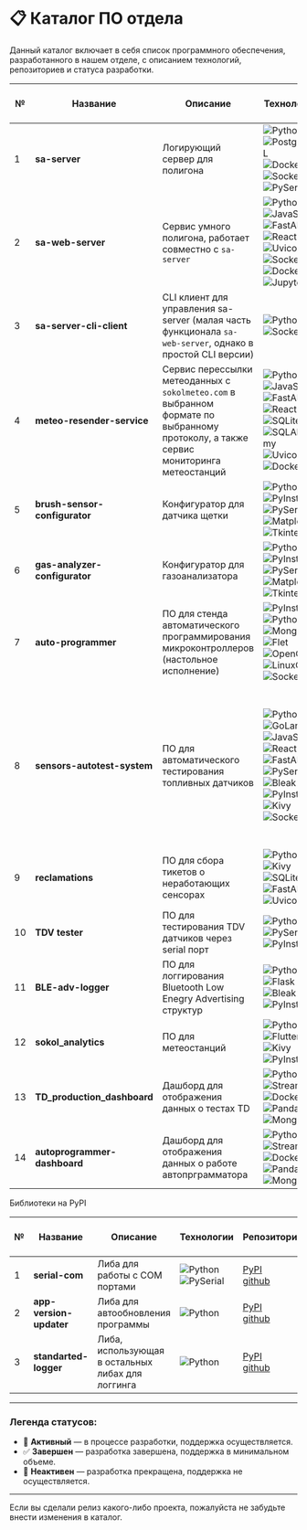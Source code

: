# 📋 Каталог ПО отдела

Данный каталог включает в себя список программного обеспечения, разработанного в нашем отделе, с описанием технологий, репозиториев и статуса разработки.

| № | Название          | Описание                                                   | Технологии                                                                                             | Репозитории                                                                                                                                              | Дата последнего обновления | Статус                                      | Версия  | Зависимости |  Используемые библиотеки и описание  |
|--|-----------------|------------------------------------------------------------|--------------------------------------------------------------------------------------------------------|----------------------------------------------------------------------------------------------------------------------------------------------------------|----------------------------|---------------------------------------------|---------|-------------|-------------|
| 1 | **sa-server**      | Логирующий сервер для полигона                             | ![Python](https://img.shields.io/badge/-Python-3776AB?logo=python&logoColor=white) ![PostgreSQL](https://img.shields.io/badge/-PostgreSQL-336791?logo=postgresql&logoColor=white) ![Docker](https://img.shields.io/badge/-Docker-2496ED?logo=docker&logoColor=white) ![Sockets](https://img.shields.io/badge/-Sockets-FF6F00) ![PySerial](https://img.shields.io/badge/-PySerial-00897B) | [Деплой+ПО](https://github.com/technomaticsDevTeam/sa-server)<br>[Графики-выгрузка](https://github.com/technomaticsDevTeam/escortCharter)                                                                                             | 2025-02-24                 |  ✅ **Завершен**   | 1.0.7   | **Python 3.12** <br> **Docker Compose v3.8** | [Requirements: Деплой+ПО](https://github.com/technomaticsDevTeam/sa-server/blob/main/requirements.txt)<br>[Requirements: Графики-выгрузка](https://github.com/technomaticsDevTeam/escortCharter/blob/sa-server-parsing/requirements.txt)|
| 2 | **sa-web-server**  | Сервис умного полигона, работает совместно с `sa-server`   | ![Python](https://img.shields.io/badge/-Python-3776AB?logo=python&logoColor=white) ![JavaScript](https://img.shields.io/badge/-JavaScript-F7DF1E?logo=javascript&logoColor=black) ![FastAPI](https://img.shields.io/badge/-FastAPI-009688?logo=fastapi&logoColor=white) ![React](https://img.shields.io/badge/-React-61DAFB?logo=react&logoColor=black) ![Uvicorn](https://img.shields.io/badge/-Uvicorn-009688?logo=uvicorn&logoColor=white) ![Sockets](https://img.shields.io/badge/-Sockets-FF6F00) ![Docker](https://img.shields.io/badge/-Docker-2496ED?logo=docker&logoColor=white) ![Jupyter](https://img.shields.io/badge/-Jupyter-F37626?logo=jupyter&logoColor=white) | [Бекенд](https://github.com/technomaticsDevTeam/sa-web-server) <br>  [Фронтенд](https://github.com/technomaticsDevTeam/sa-web-server-frontend) <br>  [Деплой](https://github.com/technomaticsDevTeam/sa-web-server-manifest/blob/main/readme.md) <br> | 2024-11-25                  | ✅ **Завершен** | 1.0.3   | **Python 3.12**, <br> **Node.js 20**, <br> **Docker Compose v3.8** | [Общее описание](https://github.com/technomaticsDevTeam/sa-web-server-manifest/blob/main/readme.md) <br> |
| 3 | **sa-server-cli-client** | CLI клиент для управления sa-server (малая часть функционала `sa-web-server`, однако в простой CLI версии) |  ![Python](https://img.shields.io/badge/-Python-3776AB?logo=python&logoColor=white) ![Sockets](https://img.shields.io/badge/-Sockets-FF6F00) | [ПО](https://github.com/technomaticsDevTeam/sa-server-cli-client) | 2024-11-25  |  ✅ **Завершен** (полностью работоспособен) | 1.0.0 | **Python 3.12**|   [Requirements: ПО](https://github.com/technomaticsDevTeam/sa-server-cli-client/blob/main/requirements.txt)   |
| 4 | **meteo-resender-service** | Сервис перессылки метеоданных с `sokolmeteo.com` в выбранном формате по выбранному протоколу, а также сервис мониторинга метеостанций | ![Python](https://img.shields.io/badge/-Python-3776AB?logo=python&logoColor=white) ![JavaScript](https://img.shields.io/badge/-JavaScript-F7DF1E?logo=javascript&logoColor=black) ![FastAPI](https://img.shields.io/badge/-FastAPI-009688?logo=fastapi&logoColor=white) ![React](https://img.shields.io/badge/-React-61DAFB?logo=react&logoColor=black) ![SQLite](https://img.shields.io/badge/-SQLite-003B57?logo=sqlite&logoColor=white) ![SQLAlchemy](https://img.shields.io/badge/-SQLAlchemy-CE5A23?logo=sqlalchemy&logoColor=white)  ![Uvicorn](https://img.shields.io/badge/-Uvicorn-009688?logo=uvicorn&logoColor=white) ![Docker](https://img.shields.io/badge/-Docker-2496ED?logo=docker&logoColor=white) | [Бекенд](https://github.com/technomaticsDevTeam/meteo-resender-service) <br>  [Фронтенд](https://github.com/technomaticsDevTeam/meteo-resender-service-frontend) <br>  [Деплой](https://github.com/technomaticsDevTeam/meteo-resender-service-manifest) <br> | 2024-10-02 |  ✅ **Завершен**   | 1.6.6 | **Python 3.12**, <br> **Node.js 20**, <br> **Docker Compose v3.8** |  [Общее описание](https://github.com/technomaticsDevTeam/meteo-resender-service-manifest/blob/main/README.md)  |
| 5 | **brush-sensor-configurator** | Конфигуратор для датчика щетки |  ![Python](https://img.shields.io/badge/-Python-3776AB?logo=python&logoColor=white) ![PyInstaller](https://img.shields.io/badge/PyInstaller-41C9C4?logo=pyinstaller&logoColor=white)  ![PySerial](https://img.shields.io/badge/-PySerial-00897B) ![Matplotlib](https://img.shields.io/badge/-Matplotlib-013243?logo=matplotlib&logoColor=white) ![Tkinter](https://img.shields.io/badge/-Tkinter-3776AB?logo=python&logoColor=white) | [ПО](https://github.com/technomaticsDevTeam/brush-sensor-configurator/) | 2024-10-03 | ✅ **Завершен** | 1.0.0 | **Python 3.12** |     [Requirements: ПО](https://github.com/technomaticsDevTeam/sa-server-cli-client/blob/main/requirements.txt) |
| 6 | **gas-analyzer-configurator** | Конфигуратор для газоанализатора |  ![Python](https://img.shields.io/badge/-Python-3776AB?logo=python&logoColor=white) ![PyInstaller](https://img.shields.io/badge/PyInstaller-41C9C4?logo=pyinstaller&logoColor=white)  ![PySerial](https://img.shields.io/badge/-PySerial-00897B) ![Matplotlib](https://img.shields.io/badge/-Matplotlib-013243?logo=matplotlib&logoColor=white) ![Tkinter](https://img.shields.io/badge/-Tkinter-3776AB?logo=python&logoColor=white) | [ПО](https://github.com/technomaticsDevTeam/gas-analyzer-configurator/) | 2024-11-26 | ✅ **Завершен** | 2.1.1.tec | **Python 3.8** |  [Requirements: ПО](https://github.com/technomaticsDevTeam/brush-sensor-configurator/blob/main/requirements.txt)  [Общее описание](https://github.com/technomaticsDevTeam/gas-analyzer-configurator/blob/main/README.md)  |
| 7 | **auto-programmer** | ПО для стенда автоматического программирования микроконтроллеров (настольное исполнение) | ![PyInstaller](https://img.shields.io/badge/PyInstaller-41C9C4?logo=pyinstaller&logoColor=white)  ![Python](https://img.shields.io/badge/-Python-3776AB?logo=python&logoColor=white) ![MongoDB](https://img.shields.io/badge/-MongoDB-47A248?logo=mongodb&logoColor=white) ![Flet](https://img.shields.io/badge/-Flet-0288D1?logo=flutter&logoColor=white) ![OpenCV](https://img.shields.io/badge/-OpenCV-5C3EE8?logo=opencv&logoColor=white) ![LinuxCNC](https://img.shields.io/badge/-LinuxCNC-FF6F00?logo=linux&logoColor=white) ![Sockets](https://img.shields.io/badge/-Sockets-FF6F00) | [ПО](https://github.com/technomaticsDevTeam/auto_programmer/) | 2025-04-03 | 🔄 **Активный** | 2.0.5 | **Python 3.12**,  <br> **MongoDB 4.4** |  [Requirements: ПО](https://github.com/technomaticsDevTeam/auto_programmer/blob/start_marlin_developing/requirements.txt)    |
| 8 | **sensors-autotest-system** | ПО для автоматического тестирования топливных датчиков | ![Python](https://img.shields.io/badge/-Python-3776AB?logo=python&logoColor=white) ![GoLang](https://img.shields.io/badge/-GoLang-00ADD8?logo=go&logoColor=white) ![JavaScript](https://img.shields.io/badge/-JavaScript-F7DF1E?logo=javascript&logoColor=black) ![React](https://img.shields.io/badge/-React-61DAFB?logo=react&logoColor=black) ![FastAPI](https://img.shields.io/badge/-FastAPI-009688?logo=fastapi&logoColor=white) ![PySerial](https://img.shields.io/badge/-PySerial-3776AB?logo=python&logoColor=white) ![Bleak](https://img.shields.io/badge/-Bleak-009688?logo=python&logoColor=white) ![PyInstaller](https://img.shields.io/badge/PyInstaller-41C9C4?logo=pyinstaller&logoColor=white)  ![Kivy](https://img.shields.io/badge/-Kivy-4CAF50?logo=python&logoColor=white) ![Sockets](https://img.shields.io/badge/-Sockets-FF6F00) | [Основное клиентское ПО](https://github.com/technomaticsDevTeam/sensors-autotest-system) <br> [Бекенд админской панели](https://github.com/technomaticsDevTeam/sensors-autotest-system-cp-client) <br> [Фронтенд админской панели](https://github.com/technomaticsDevTeam/sensors-autotest-system-cp-client-frontend) <br> [Деплой админской панели](https://github.com/technomaticsDevTeam/sensors-autotest-system-cp-client-manifest) <br> [Flutter клиент](https://github.com/technomaticsDevTeam/test-stand-2-fl)| 2025-03-28 | 🔄 **Активный** | 0.0.1 | **Python 3.12** <br> **GoLang 1.23** <br> **Node.js 20** <br> **Docker Compose v3.8**    |   [Requirements: Клиентское ПО](https://github.com/technomaticsDevTeam/brush-sensor-configurator/blob/main/requirements.txt)  |
| 9 | **reclamations** | ПО для сбора тикетов о неработающих сенсорах | ![Python](https://img.shields.io/badge/-Python-3776AB?logo=python&logoColor=white) ![Kivy](https://img.shields.io/badge/-Kivy-4CAF50?logo=python&logoColor=white) ![SQLite](https://img.shields.io/badge/-SQLite-003B57?logo=sqlite&logoColor=white) ![FastAPI](https://img.shields.io/badge/-FastAPI-009688?logo=fastapi&logoColor=white) ![Uvicorn](https://img.shields.io/badge/-Uvicorn-009688?logo=uvicorn&logoColor=white) | [Клиент](https://github.com/technomaticsDevTeam/reclamations-client) [Сервер](https://github.com/technomaticsDevTeam/reclamations-server) <br> | 2025-02-05 | 🔄 **Активный** | 0.0.1 | **Python 3.10**|  [Requirements: Клиент](https://github.com/technomaticsDevTeam/reclamations-client/blob/new_version/requirements.txt) [Requirements: Сервер](https://github.com/technomaticsDevTeam/reclamations-server/blob/new_version/requirements.txt)  |
| 10 | **TDV tester** | ПО для тестирования TDV датчиков через serial порт | ![Python](https://img.shields.io/badge/-Python-3776AB?logo=python&logoColor=white) ![PySerial](https://img.shields.io/badge/-PySerial-00897B) ![PyInstaller](https://img.shields.io/badge/PyInstaller-41C9C4?logo=pyinstaller&logoColor=white)  | [Клиент](https://github.com/technomaticsDevTeam/TDVtester/tree/gui_start_dev) [Сервер](https://github.com/technomaticsDevTeam/tdv-sn-service) | 2025-03-28 | 🔄 **Активный** | 0.0.9dev | **Python 3.12**|  [Requirements: Клиент](https://github.com/technomaticsDevTeam/TDVtester/blob/gui_start_dev/requirements.txt) [Общее описание: Сервер](https://github.com/technomaticsDevTeam/tdv-sn-service/blob/main/README.md)  |
| 11 | **BLE-adv-logger** | ПО для логгирования Bluetooth Low Enegry Advertising структур  | ![Python](https://img.shields.io/badge/-Python-3776AB?logo=python&logoColor=white) ![Flask](https://img.shields.io/badge/Flask-000000?logo=flask&logoColor=white) ![Bleak](https://img.shields.io/badge/Bleak-000000?logo=bleak&logoColor=white) ![PyInstaller](https://img.shields.io/badge/PyInstaller-41C9C4?logo=pyinstaller&logoColor=white) | [Клиент](https://github.com/technomaticsDevTeam/ble-logger.git) | 2025-01-26 | 🔄 **Активный** | 0.0.1 | **Python 3.12** <br> **Bluetooth 4.0+** | [Requirements: Клиент](https://github.com/technomaticsDevTeam/ble-logger/blob/main/requirements.txt) [Общее описание](https://github.com/technomaticsDevTeam/ble-logger/blob/main/readme.md)  |
| 12 | **sokol_analytics** |  ПО для метеостанций | ![Python](https://img.shields.io/badge/-Python-3776AB?logo=python&logoColor=white) ![Flutter](https://img.shields.io/badge/Flutter-02569B?style=flat&logo=flutter&logoColor=white) ![Kivy](https://img.shields.io/badge/-Kivy-4CAF50?logo=python&logoColor=white) ![PyInstaller](https://img.shields.io/badge/PyInstaller-41C9C4?logo=pyinstaller&logoColor=white) |  [ПО](https://github.com/technomaticsDevTeam/sokol_analytics) <br> <br> [Доб.устр.](https://github.com/technomaticsDevTeam/sokolanalytics_add_device) | 2025-03-28 | 🔄 **Активный** | 0.0.1 | **Python 3.12** | [Requirements: ПО](https://github.com/technomaticsDevTeam/sokol_analytics/blob/new_design_salavat/requirements12.txt) |
| 13 | **TD_production_dashboard** | Дашборд для отображения данных о тестах TD |![Python](https://img.shields.io/badge/-Python-3776AB?logo=python&logoColor=white) <br> ![Streamlit](https://img.shields.io/badge/Streamlit-FF4B4B?logo=streamlit&logoColor=white) <br>  ![Docker](https://img.shields.io/badge/-Docker-2496ED?logo=docker&logoColor=white) ![Pandas](https://img.shields.io/badge/pandas-%23150458.svg?style=for-the-badge&logo=pandas&logoColor=white) ![MongoDB](https://img.shields.io/badge/-MongoDB-47A248?logo=mongodb&logoColor=white) | [Дашборд](https://github.com/technomaticsDevTeam/TD_production_dashboard) | 2025-03-14 | 🔄 **Активный** | 0.0.1 | **Python 3.12** | [Requirements: Дашборд](https://github.com/technomaticsDevTeam/TD_production_dashboard/blob/main/requirements.txt) |
| 14 | **autoprogrammer-dashboard** | Дашборд для отображения данных о работе автопрграмматора|![Python](https://img.shields.io/badge/-Python-3776AB?logo=python&logoColor=white) <br> ![Streamlit](https://img.shields.io/badge/Streamlit-FF4B4B?logo=streamlit&logoColor=white) <br>  ![Docker](https://img.shields.io/badge/-Docker-2496ED?logo=docker&logoColor=white) ![Pandas](https://img.shields.io/badge/pandas-%23150458.svg?style=for-the-badge&logo=pandas&logoColor=white) ![MongoDB](https://img.shields.io/badge/-MongoDB-47A248?logo=mongodb&logoColor=white) | [Дашборд](https://github.com/technomaticsDevTeam/autoprogrammer-dashboard) | 2025-03-14 | 🔄 **Активный** | 0.0.1 | **Python 3.12** | [Requirements: Дашборд](https://github.com/technomaticsDevTeam/autoprogrammer-dashboard/blob/main/requirements.txt) |

Библиотеки на PyPI

| № | Название          | Описание                                                   | Технологии                                                                                             | Репозитории                                                                                                                                              | Дата последнего обновления | Статус                                      | Версия  | Зависимости |
|--|-----------------|------------------------------------------------------------|--------------------------------------------------------------------------------------------------------|----------------------------------------------------------------------------------------------------------------------------------------------------------|----------------------------|---------------------------------------------|---------|-------------|
| 1 | **serial-com** | Либа для работы с COM портами | ![Python](https://img.shields.io/badge/-Python-3776AB?logo=python&logoColor=white) ![PySerial](https://img.shields.io/badge/-PySerial-00897B) | [PyPI](https://pypi.org/project/serial-com/) <br> [github](https://github.com/technomaticsDevTeam/serial-com) | 2025-01-10 | 🔄 **Активный**  | 0.1.1   | **Python 3.10**: `pyserial==3.5`|
| 2 | **app-version-updater** | Либа для автообновления программы | ![Python](https://img.shields.io/badge/-Python-3776AB?logo=python&logoColor=white)  | [PyPI](https://pypi.org/project/app-version-updater/) <br> [github](https://github.com/technomaticsDevTeam/app-version-updater) | 2025-01-21 | 🔄 **Активный**  | 0.0.16   | **Python 3.10** |
| 3 | **standarted-logger** | Либа, использующая в остальных либах для логгинга | ![Python](https://img.shields.io/badge/-Python-3776AB?logo=python&logoColor=white) | [PyPI](https://pypi.org/project/standarted-logger/) <br> [github](https://github.com/technomaticsDevTeam/standarted-logger) | 2025-01-21 | 🔄 **Активный**  | 0.0.6   | **Python 3.10** |


---

### Легенда статусов:
- 🔄 **Активный** — в процессе разработки, поддержка осуществляется.
- ✅ **Завершен** — разработка завершена, поддержка в минимальном объеме.
- 🛑 **Неактивен** — разработка прекращена, поддержка не осуществляется.

---

Если вы сделали релиз какого-либо проекта, пожалуйста не забудьте внести изменения в каталог.
